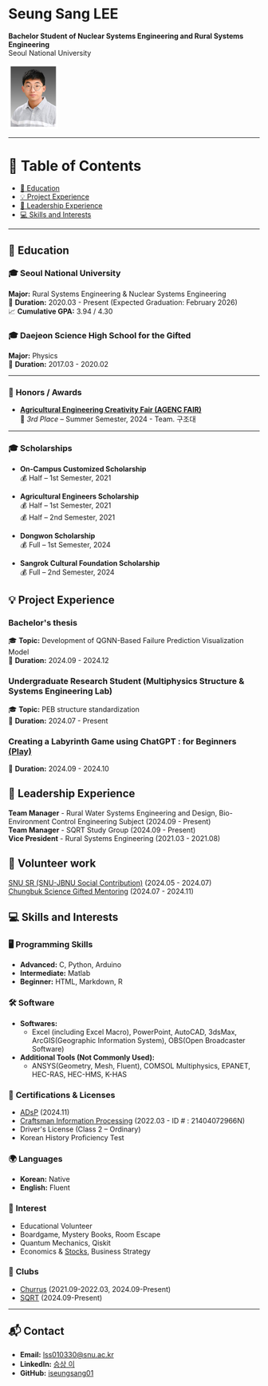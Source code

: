 # **Seung Sang LEE**

**Bachelor Student of Nuclear Systems Engineering and Rural Systems Engineering**  
Seoul National University 
  
<img src="https://raw.githubusercontent.com/iseungsang01/github.io/main/%EC%9D%B4%EC%8A%B9%EC%83%81_%EC%A6%9D%EB%AA%85%EC%82%AC%EC%A7%84.jpg?raw=true" alt="이승상_증명사진" width="100">

---

# 📖 **Table of Contents**

- [📖 Education](#-education)
- [💡 Project Experience](#-project-experience)
- [🚩 Leadership Experience](#-leadership-experience)
- [💻 Skills and Interests](#-skills-and-interests)

---

## 📖 **Education**

### 🎓 **Seoul National University**  
**Major:** Rural Systems Engineering & Nuclear Systems Engineering  
📅 **Duration:** 2020.03 - Present (Expected Graduation: February 2026)  
📈 **Cumulative GPA:** 3.94 / 4.30  

### 🎓 **Daejeon Science High School for the Gifted**  
**Major:** Physics  
📅 **Duration:** 2017.03 - 2020.02  

---

### 🏅 **Honors / Awards**  
- [**Agricultural Engineering Creativity Fair (AGENC FAIR)**](https://www.ksae.re.kr/notice/view.asp?key=232)  
  🥉 *3rd Place* – Summer Semester, 2024 - Team. 구조대

---

### 🎓 **Scholarships**  
- **On-Campus Customized Scholarship**  
  💰 Half – 1st Semester, 2021  

- **Agricultural Engineers Scholarship**  
  💰 Half – 1st Semester, 2021  
  💰 Half – 2nd Semester, 2021  

- **Dongwon Scholarship**  
  💰 Full – 1st Semester, 2024  

- **Sangrok Cultural Foundation Scholarship**  
  💰 Full – 2nd Semester, 2024  


## 💡 Project Experience
### **Bachelor's thesis**
🎓 **Topic:** Development of QGNN-Based Failure Prediction Visualization Model  
📅 **Duration:** 2024.09 - 2024.12

### **Undergraduate Research Student (Multiphysics Structure & Systems Engineering Lab)**  
🎓 **Topic:** PEB structure standardization  
📅 **Duration:** 2024.07 - Present

### **Creating a Labyrinth Game using ChatGPT : for Beginners** [(Play)](https://www.thelabyrinth.co.kr/labyrinth/laby/viewLabyrinth.do?labyrinthSeqn=6342)  
📅 **Duration:** 2024.09 - 2024.10


## 🚩 Leadership Experience
**Team Manager** - Rural Water Systems Engineering and Design, Bio-Environment Control Engineering Subject (2024.09 - Present)  
**Team Manager** - SQRT Study Group (2024.09 - Present)  
**Vice President** - Rural Systems Engineering (2021.03 - 2021.08)

## 🚩 Volunteer work
[SNU SR (SNU-JBNU Social Contribution)](https://www.youtube.com/watch?v=sGzbGOkxx3Y) (2024.05 - 2024.07)  
[Chungbuk Science Gifted Mentoring](https://github.com/iseungsang01/github.io/blob/iseungsang01-patch-1/%EB%A9%98%ED%86%A0%EB%A7%81_%EC%BD%94%EB%93%9C/rhythmgame.py) (2024.07 - 2024.11)

## 💻 **Skills and Interests** 

### 🖥️ **Programming Skills**
- **Advanced:** C, Python, Arduino  
- **Intermediate:** Matlab
- **Beginner:** HTML, Markdown, R

### 🛠️ **Software**
- **Softwares:**  
  - Excel (including Excel Macro), PowerPoint, AutoCAD, 3dsMax, ArcGIS(Geographic Information System), OBS(Open Broadcaster Software)
- **Additional Tools (Not Commonly Used):**  
  - ANSYS(Geometry, Mesh, Fluent), COMSOL Multiphysics, EPANET, HEC-RAS, HEC-HMS, K-HAS  

### 🏅 **Certifications & Licenses**
- [ADsP](https://www.dataq.or.kr/www/sub/a_06.do#none) (2024.11)
- [Craftsman Information Processing](https://www.q-net.or.kr/crf005.do?id=crf00503&jmCd=6921#) (2022.03 - ID # : 21404072966N)
- Driver's License (Class 2 – Ordinary)
- Korean History Proficiency Test

### 🌍 **Languages**
- **Korean:** Native  
- **English:** Fluent  

### 🎲 **Interest**
- Educational Volunteer
- Boardgame, Mystery Books, Room Escape
- Quantum Mechanics, Qiskit
- Economics & [Stocks](https://github.com/iseungsang01/github.io/blob/main/stocks.jpg), Business Strategy

### 🎲 **Clubs**
- [Churrus](https://churrus.vercel.app/) (2021.09-2022.03, 2024.09-Present)
- [SQRT](https://sites.google.com/view/sqrt-quantum/home) (2024.09-Present)
  
---

## 📬 **Contact**
- **Email:** [lss010330@snu.ac.kr](mailto:lss010330@snu.ac.kr)  
- **LinkedIn:** [승상 이](https://www.linkedin.com/in/%EC%8A%B9%EC%83%81-%EC%9D%B4-55560a27a/)  
- **GitHub:** [iseungsang01](https://github.com/iseungsang01/github.io/)  

